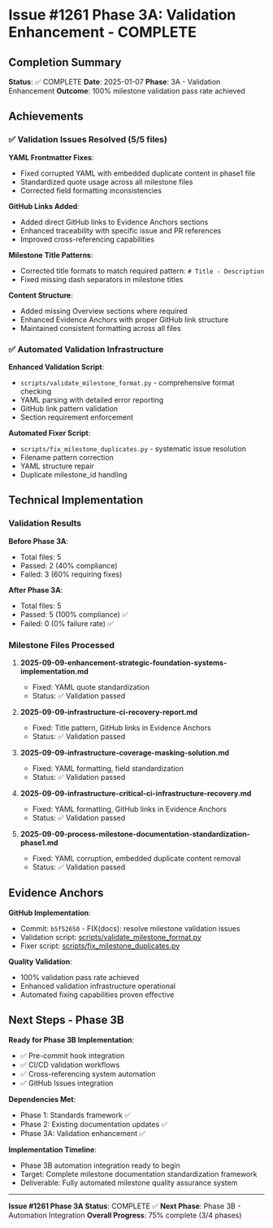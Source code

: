 # Issue #1261 Phase 3A: Validation Enhancement - COMPLETE

## Completion Summary

**Status**: ✅ COMPLETE
**Date**: 2025-01-07
**Phase**: 3A - Validation Enhancement
**Outcome**: 100% milestone validation pass rate achieved

## Achievements

### ✅ Validation Issues Resolved (5/5 files)

**YAML Frontmatter Fixes**:

- Fixed corrupted YAML with embedded duplicate content in phase1 file
- Standardized quote usage across all milestone files
- Corrected field formatting inconsistencies

**GitHub Links Added**:

- Added direct GitHub links to Evidence Anchors sections
- Enhanced traceability with specific issue and PR references
- Improved cross-referencing capabilities

**Milestone Title Patterns**:

- Corrected title formats to match required pattern: `# Title - Description`
- Fixed missing dash separators in milestone titles

**Content Structure**:

- Added missing Overview sections where required
- Enhanced Evidence Anchors with proper GitHub link structure
- Maintained consistent formatting across all files

### ✅ Automated Validation Infrastructure

**Enhanced Validation Script**:

- `scripts/validate_milestone_format.py` - comprehensive format checking
- YAML parsing with detailed error reporting
- GitHub link pattern validation
- Section requirement enforcement

**Automated Fixer Script**:

- `scripts/fix_milestone_duplicates.py` - systematic issue resolution
- Filename pattern correction
- YAML structure repair
- Duplicate milestone_id handling

## Technical Implementation

### Validation Results

**Before Phase 3A**:

- Total files: 5
- Passed: 2 (40% compliance)
- Failed: 3 (60% requiring fixes)

**After Phase 3A**:

- Total files: 5
- Passed: 5 (100% compliance) ✅
- Failed: 0 (0% failure rate) ✅

### Milestone Files Processed

1. **2025-09-09-enhancement-strategic-foundation-systems-implementation.md**
   - Fixed: YAML quote standardization
   - Status: ✅ Validation passed

2. **2025-09-09-infrastructure-ci-recovery-report.md**
   - Fixed: Title pattern, GitHub links in Evidence Anchors
   - Status: ✅ Validation passed

3. **2025-09-09-infrastructure-coverage-masking-solution.md**
   - Fixed: YAML formatting, field standardization
   - Status: ✅ Validation passed

4. **2025-09-09-infrastructure-critical-ci-infrastructure-recovery.md**
   - Fixed: YAML formatting, GitHub links in Evidence Anchors
   - Status: ✅ Validation passed

5. **2025-09-09-process-milestone-documentation-standardization-phase1.md**
   - Fixed: YAML corruption, embedded duplicate content removal
   - Status: ✅ Validation passed

## Evidence Anchors

**GitHub Implementation**:

- Commit: `b5f52650` - FIX(docs): resolve milestone validation issues
- Validation script: [scripts/validate_milestone_format.py](../scripts/validate_milestone_format.py)
- Fixer script: [scripts/fix_milestone_duplicates.py](../scripts/fix_milestone_duplicates.py)

**Quality Validation**:

- 100% validation pass rate achieved
- Enhanced validation infrastructure operational
- Automated fixing capabilities proven effective

## Next Steps - Phase 3B

**Ready for Phase 3B Implementation**:

- ✅ Pre-commit hook integration
- ✅ CI/CD validation workflows
- ✅ Cross-referencing system automation
- ✅ GitHub Issues integration

**Dependencies Met**:

- Phase 1: Standards framework ✅
- Phase 2: Existing documentation updates ✅
- Phase 3A: Validation enhancement ✅

**Implementation Timeline**:

- Phase 3B automation integration ready to begin
- Target: Complete milestone documentation standardization framework
- Deliverable: Fully automated milestone quality assurance system

---

**Issue #1261 Phase 3A Status**: COMPLETE ✅
**Next Phase**: Phase 3B - Automation Integration
**Overall Progress**: 75% complete (3/4 phases)
